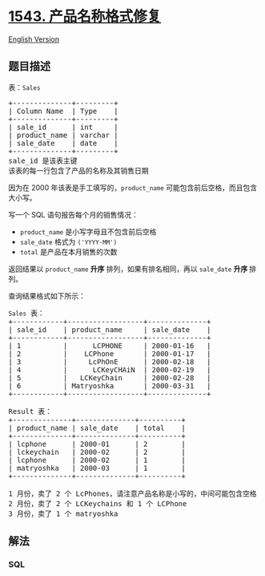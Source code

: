# [1543. 产品名称格式修复](https://leetcode-cn.com/problems/fix-product-name-format)

[English Version](https://github.com/yanglr/leetcode-ac/blob/master/assets/1500-1599/1543.Fix%20Product%20Name%20Format/README_EN.md)

## 题目描述

<!-- 这里写题目描述 -->

<p>表：<code>Sales</code></p>

<pre>
+--------------+---------+
| Column Name  | Type    |
+--------------+---------+
| sale_id      | int     |
| product_name | varchar |
| sale_date    | date    |
+--------------+---------+
sale_id 是该表主键
该表的每一行包含了产品的名称及其销售日期
</pre>

<p>因为在 2000 年该表是手工填写的，<code>product_name</code> 可能包含前后空格，而且包含大小写。</p>

<p>写一个 SQL 语句报告每个月的销售情况：</p>

<ul>
	<li><code>product_name</code> 是小写字母且不包含前后空格</li>
	<li><code>sale_date</code> 格式为 <code>('YYYY-MM')</code> </li>
	<li><code>total</code> 是产品在本月销售的次数</li>
</ul>

<p>返回结果以 <code>product_name</code> <strong>升序</strong> 排列，如果有排名相同，再以 <code>sale_date</code> <strong>升序 </strong>排列。</p>

<p>查询结果格式如下所示：</p>

<pre>
<code>Sales</code> 表：
+------------+------------------+--------------+
| sale_id    | product_name     | sale_date    |
+------------+------------------+--------------+
| 1          |      LCPHONE     | 2000-01-16   |
| 2          |    LCPhone       | 2000-01-17   |
| 3          |     LcPhOnE      | 2000-02-18   |
| 4          |      LCKeyCHAiN  | 2000-02-19   |
| 5          |   LCKeyChain     | 2000-02-28   |
| 6          | Matryoshka       | 2000-03-31   | 
+------------+------------------+--------------+

Result 表：
+--------------+--------------+----------+
| product_name | sale_date    | total    |
+--------------+--------------+----------+
| lcphone      | 2000-01      | 2        |
| lckeychain   | 2000-02      | 2        | 
| lcphone      | 2000-02      | 1        | 
| matryoshka   | 2000-03      | 1        | 
+--------------+--------------+----------+

1 月份，卖了 2 个 LcPhones，请注意产品名称是小写的，中间可能包含空格
2 月份，卖了 2 个 LCKeychains 和 1 个 LCPhone
3 月份，卖了 1 个 matryoshka
</pre>


## 解法

<!-- 这里可写通用的实现逻辑 -->

<!-- tabs:start -->

### **SQL**

```sql

```

<!-- tabs:end -->